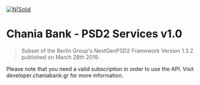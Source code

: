 [![N|Solid](https://www.chaniabank.gr/images/logo.jpg)](https://developer.chaniabank.gr)
# Chania Bank - PSD2 Services v1.0
> Subset of the Berlin Group's NextGenPSD2 Framework Version 1.3.2 published on March 28th 2019.

Please note that you need a valid subscription in order to use the API.
Visit developer.chaniabank.gr for more information.
